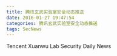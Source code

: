 ```yaml
---
title: 腾讯玄武实验室安全动态推送
date: 2016-01-27 19:47:54
categories: 腾讯玄武实验室安全动态推送
tags: SecNews
---
```


Tencent Xuanwu Lab Security Daily News  
